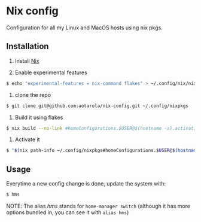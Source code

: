 # Nix config

Configuration for all my Linux and MacOS hosts using nix pkgs.

## Installation

1. Install [Nix](https://nixos.org/download.html)

1. Enable experimental features

```sh
$ echo "experimental-features = nix-command flakes" > ~/.config/nix/nix.conf
```
1. clone the repo

```sh
$ git clone git@github.com:aotarola/nix-config.git ~/.config/nixpkgs
```
1. Build it using flakes

```sh
$ nix build --no-link #homeConfigurations.$USER@$(hostname -s).activationPackage
```

1. Activate it

```sh
$ "$(nix path-info ~/.config/nixpkgs#homeConfigurations.$USER@$(hostname -s).activationPackage)"/activate
```

## Usage

Everytime a new config change is done, update the system with:

```sh
$ hms	
```

NOTE: The alias _hms_ stands for `home-manager switch` (although it has more options bundled in, you can see it with `alias hms`)
